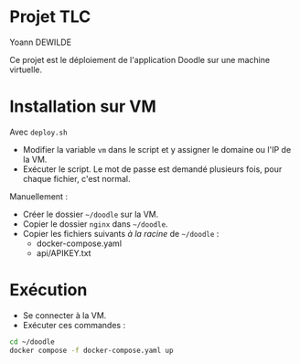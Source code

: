 # Projet TLC

Yoann DEWILDE

Ce projet est le déploiement de l'application Doodle sur une machine virtuelle.

# Installation sur VM

Avec `deploy.sh` 
- Modifier la variable `vm` dans le script et y assigner le domaine ou l'IP de la VM.
- Exécuter le script. Le mot de passe est demandé plusieurs fois, pour chaque fichier, c'est normal.

Manuellement :
- Créer le dossier `~/doodle` sur la VM.
- Copier le dossier `nginx` dans `~/doodle`.
- Copier les fichiers suivants *à la racine* de `~/doodle` :
  - docker-compose.yaml
  - api/APIKEY.txt

# Exécution

- Se connecter à la VM.
- Exécuter ces commandes :

```bash
cd ~/doodle
docker compose -f docker-compose.yaml up 
```
